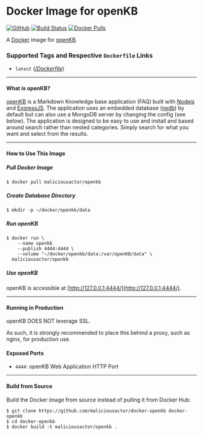 # Docker Image for openKB

[![GitHub](http://img.shields.io/badge/github-maliciousactor/docker--openkb-blue.svg?style=plastic)](https://github.com/maliciousactor/docker-openkb/)
[![Build Status](https://img.shields.io/travis/com/maliciousactor/docker-openkb?style=plastic)](https://travis-ci.com/maliciousactor/docker-openkb) [![Docker Pulls](https://img.shields.io/docker/pulls/maliciousactor/openkb?style=plastic)](https://hub.docker.com/r/maliciousactor/openkb)

A [Docker](https://www.docker.com/) image for [openKB](https://github.com/mrvautin/openKB).

### Supported Tags and Respective `Dockerfile` Links

* `latest` ([*/Dockerfile*](https://github.com/maliciousactor/docker-openkb/blob/master/Dockerfile))

---

#### What is openKB?

[openKB](https://github.com/mrvautin/openKB) is a Markdown Knowledge base application (FAQ) built with [Nodejs](https://nodejs.org/) and [ExpressJS](http://expressjs.com/). The application uses an embedded database ([nedb](https://github.com/louischatriot/nedb)) by default but can also use a MongoDB server by changing the config (see below). The application is designed to be easy to use and install and based around search rather than nested categories. Simply search for what you want and select from the results.

---

#### How to Use This Image

##### Pull Docker Image

    $ docker pull maliciousactor/openkb

##### Create Database Directory

    $ mkdir -p ~/docker/openkb/data

##### Run openKB

    $ docker run \
        --name openkb
        --publish 4444:4444 \
        --volume "~/docker/openkb/data:/var/openKB/data" \
      maliciousactor/openkb

##### Use openKB

openKB is accessible at [http://127.0.0.1:4444/](http://127.0.0.1:4444/).

---

#### Running in Production

openKB DOES NOT leverage SSL.

As such, it is strongly recommended to place this behind a proxy, such as nginx, for production use.

#### Exposed Ports

* `4444`: openKB Web Application HTTP Port

---

#### Build from Source

Build the Docker image from source instead of pulling it from Docker Hub:

    $ git clone https://github.com/maliciousactor/docker-openkb docker-openkb
    $ cd docker-openkb
    $ docker build -t maliciousactor/openkb .
